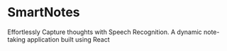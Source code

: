 # SmartNotes
Effortlessly Capture thoughts with Speech Recognition. A dynamic note-taking application built using React
